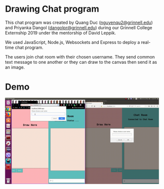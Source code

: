 # Drawing Chat program
This chat program was created by Quang Duc (nguyenqu2@grinnell.edu) and Priyanka Dangol (dangolpr@grinnell.edu)
during our Grinnell College Externship 2019 under the mentorship of David Leppik.

We used JavaScript, Node.js, Websockets and Express to deploy a real-time chat program.

The users join chat room with their chosen username. They send common text message to one another or they can draw to the canvas
then send it as an image.

# Demo
![Chat program demo](ChatProgram.GIF)


